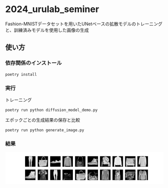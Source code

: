# 2024_urulab_seminer
Fashion-MNISTデータセットを用いたUNetベースの拡散モデルのトレーニングと、訓練済みモデルを使用した画像の生成


## 使い方
### 依存関係のインストール
```
poetry install
```

### 実行
トレーニング
```
poetry run python diffusion_model_demo.py
```
エポックごとの生成結果の保存と比較
```
poetry run python generate_image.py
```

### 結果
![alt text](model_epoch_100.png)